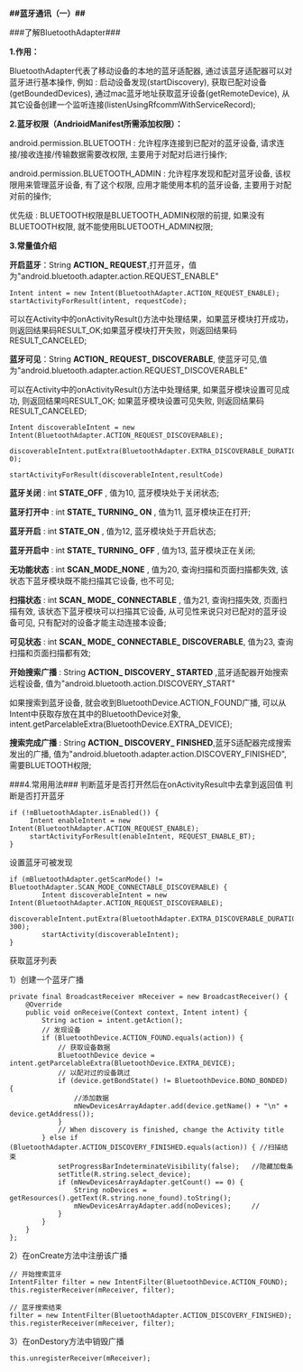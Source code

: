 **##蓝牙通讯（一）##**

###了解BluetoothAdapter###

**1.作用：**

BluetoothAdapter代表了移动设备的本地的蓝牙适配器, 通过该蓝牙适配器可以对蓝牙进行基本操作, 例如 : 启动设备发现(startDiscovery), 获取已配对设备(getBoundedDevices), 通过mac蓝牙地址获取蓝牙设备(getRemoteDevice), 从其它设备创建一个监听连接(listenUsingRfcommWithServiceRecord);

**2.蓝牙权限（AndrioidManifest所需添加权限）：**

android.permission.BLUETOOTH : 允许程序连接到已配对的蓝牙设备, 请求连接/接收连接/传输数据需要改权限, 主要用于对配对后进行操作;

android.permission.BLUETOOTH_ADMIN : 允许程序发现和配对蓝牙设备, 该权限用来管理蓝牙设备, 有了这个权限, 应用才能使用本机的蓝牙设备, 主要用于对配对前的操作;

优先级 : BLUETOOTH权限是BLUETOOTH_ADMIN权限的前提, 如果没有BLUETOOTH权限, 就不能使用BLUETOOTH_ADMIN权限;

**3.常量值介绍**

**开启蓝牙**：String **ACTION_ REQUEST**,打开蓝牙，值为"android.bluetooth.adapter.action.REQUEST_ENABLE"

    Intent intent = new Intent(BluetoothAdapter.ACTION_REQUEST_ENABLE);
    startActivityForResult(intent, requestCode);


可以在Activity中的onActivityResult()方法中处理结果，如果蓝牙模块打开成功，则返回结果码RESULT_OK;如果蓝牙模块打开失败，则返回结果码RESULT_CANCELED;

**蓝牙可见**：String **ACTION_ REQUEST_ DISCOVERABLE**, 使蓝牙可见,值为"android.bluetooth.adapter.action.REQUEST_DISCOVERABLE"

可以在Activity中的onActivityResult()方法中处理结果, 如果蓝牙模块设置可见成功, 则返回结果吗RESULT_OK; 如果蓝牙模块设置可见失败, 则返回结果码RESULT_CANCELED;

    Intent discoverableIntent = new Intent(BluetoothAdapter.ACTION_REQUEST_DISCOVERABLE);
    
    discoverableIntent.putExtra(BluetoothAdapter.EXTRA_DISCOVERABLE_DURATION, 0);
    
    startActivityForResult(discoverableIntent,resultCode)

**蓝牙关闭** : int **STATE_OFF** , 值为10, 蓝牙模块处于关闭状态;

**蓝牙打开中** : int **STATE_ TURNING_ ON** , 值为11, 蓝牙模块正在打开;

**蓝牙开启** : int **STATE_ON** , 值为12, 蓝牙模块处于开启状态;

**蓝牙开启中** : int **STATE_ TURNING_ OFF** , 值为13, 蓝牙模块正在关闭;

**无功能状态** : int **SCAN_MODE_NONE** , 值为20, 查询扫描和页面扫描都失效, 该状态下蓝牙模块既不能扫描其它设备, 也不可见;

**扫描状态** : int **SCAN_ MODE_ CONNECTABLE** , 值为21, 查询扫描失效, 页面扫描有效, 该状态下蓝牙模块可以扫描其它设备, 从可见性来说只对已配对的蓝牙设备可见, 只有配对的设备才能主动连接本设备;

**可见状态** : int **SCAN_ MODE_ CONNECTABLE_ DISCOVERABLE**, 值为23, 查询扫描和页面扫描都有效;

**开始搜索广播** : String **ACTION_ DISCOVERY_ STARTED** ,蓝牙适配器开始搜索远程设备, 值为"android.bluetooth.action.DISCOVERY_START"

如果搜索到蓝牙设备, 就会收到BluetoothDevice.ACTION_FOUND广播, 可以从Intent中获取存放在其中的BluetoothDevice对象, intent.getParcelableExtra(BluetoothDevice.EXTRA_DEVICE);

**搜索完成广播** : String **ACTION_ DISCOVERY_ FINISHED**,蓝牙S适配器完成搜索发出的广播, 值为"android.bluetooth.adapter.action.DISCOVERY_FINISHED", 需要BLUETOOTH权限;

###4.常用用法###
判断蓝牙是否打开然后在onActivityResult中去拿到返回值 判断是否打开蓝牙

	if (!mBluetoothAdapter.isEnabled()) {
	     Intent enableIntent = new Intent(BluetoothAdapter.ACTION_REQUEST_ENABLE);
	     startActivityForResult(enableIntent, REQUEST_ENABLE_BT);   
	} 

设置蓝牙可被发现

	if (mBluetoothAdapter.getScanMode() != BluetoothAdapter.SCAN_MODE_CONNECTABLE_DISCOVERABLE) {
            Intent discoverableIntent = new Intent(BluetoothAdapter.ACTION_REQUEST_DISCOVERABLE);
            discoverableIntent.putExtra(BluetoothAdapter.EXTRA_DISCOVERABLE_DURATION, 300);
            startActivity(discoverableIntent);
    }

获取蓝牙列表

1）创建一个蓝牙广播

	private final BroadcastReceiver mReceiver = new BroadcastReceiver() {
        @Override
        public void onReceive(Context context, Intent intent) {
            String action = intent.getAction();
            // 发现设备
            if (BluetoothDevice.ACTION_FOUND.equals(action)) {
                // 获取设备数据
                BluetoothDevice device = intent.getParcelableExtra(BluetoothDevice.EXTRA_DEVICE);
                // 以配对过的设备跳过
                if (device.getBondState() != BluetoothDevice.BOND_BONDED) {
					//添加数据                    
					mNewDevicesArrayAdapter.add(device.getName() + "\n" + device.getAddress());		
                }
                // When discovery is finished, change the Activity title
            } else if (BluetoothAdapter.ACTION_DISCOVERY_FINISHED.equals(action)) {	//扫描结束
                setProgressBarIndeterminateVisibility(false);	//隐藏加载条
                setTitle(R.string.select_device);
                if (mNewDevicesArrayAdapter.getCount() == 0) {
                    String noDevices = getResources().getText(R.string.none_found).toString();
                    mNewDevicesArrayAdapter.add(noDevices);		//
                }
            }
        }
    };

2）在onCreate方法中注册该广播

    // 开始搜索蓝牙
    IntentFilter filter = new IntentFilter(BluetoothDevice.ACTION_FOUND);
    this.registerReceiver(mReceiver, filter);

    // 蓝牙搜索结束
    filter = new IntentFilter(BluetoothAdapter.ACTION_DISCOVERY_FINISHED);
    this.registerReceiver(mReceiver, filter);

3）在onDestory方法中销毁广播

	this.unregisterReceiver(mReceiver);







